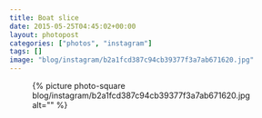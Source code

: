 ```yaml
---
title: Boat slice
date: 2015-05-25T04:45:02+00:00
layout: photopost
categories: ["photos", "instagram"]
tags: []
image: "blog/instagram/b2a1fcd387c94cb39377f3a7ab671620.jpg"
---
```


<figure class="photo photo--square">
  {% picture photo-square blog/instagram/b2a1fcd387c94cb39377f3a7ab671620.jpg alt="" %}
</figure>


